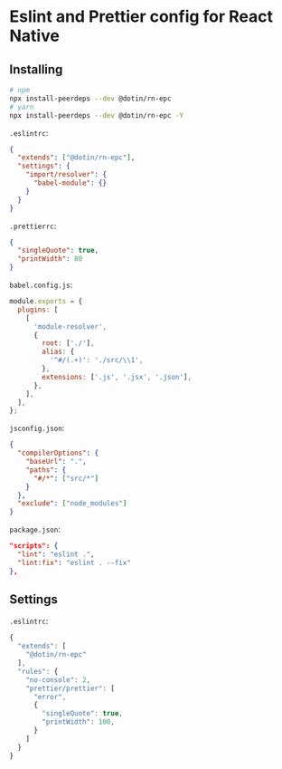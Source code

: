 # Eslint and Prettier config for React Native

## Installing

```bash
# npm
npx install-peerdeps --dev @dotin/rn-epc
# yarn
npx install-peerdeps --dev @dotin/rn-epc -Y
```

`.eslintrc`:

```json
{
  "extends": ["@dotin/rn-epc"],
  "settings": {
    "import/resolver": {
      "babel-module": {}
    }
  }
}
```

`.prettierrc`:

```json
{
  "singleQuote": true,
  "printWidth": 80
}
```

`babel.config.js`:

```js
module.exports = {
  plugins: [
    [
      'module-resolver',
      {
        root: ['./'],
        alias: {
          '^#/(.+)': './src/\\1',
        },
        extensions: ['.js', '.jsx', '.json'],
      },
    ],
  ],
};
```

`jsconfig.json`:

```json
{
  "compilerOptions": {
    "baseUrl": ".",
    "paths": {
      "#/*": ["src/*"]
    }
  },
  "exclude": ["node_modules"]
}
```

`package.json`:

```json
"scripts": {
  "lint": "eslint .",
  "lint:fix": "eslint . --fix"
},
```

## Settings

`.eslintrc`:

```js
{
  "extends": [
    "@dotin/rn-epc"
  ],
  "rules": {
    "no-console": 2,
    "prettier/prettier": [
      "error",
      {
        "singleQuote": true,
        "printWidth": 100,
      }
    ]
  }
}
```
